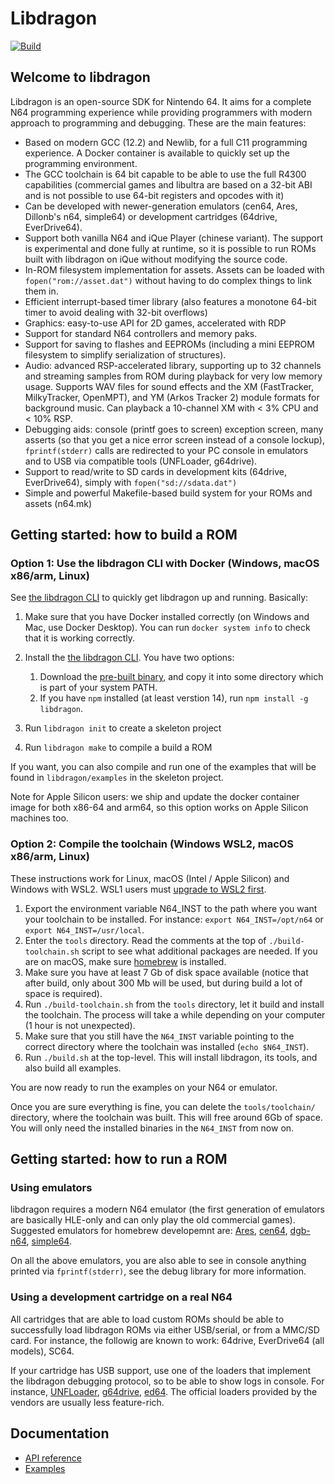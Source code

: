 # Libdragon

[![Build](https://github.com/DragonMinded/libdragon/actions/workflows/ci.yml/badge.svg?branch=trunk)](https://github.com/DragonMinded/libdragon/actions/workflows/ci.yml)

## Welcome to libdragon

Libdragon is an open-source SDK for Nintendo 64. It aims for a complete N64
programming experience while providing programmers with modern approach to
programming and debugging. These are the main features:

* Based on modern GCC (12.2) and Newlib, for a full C11 programming experience.
  A Docker container is available to quickly set up the programming environment.
* The GCC toolchain is 64 bit capable to be able to use the full R4300 capabilities
  (commercial games and libultra are based on a 32-bit ABI and is not possible
  to use 64-bit registers and opcodes with it)
* Can be developed with newer-generation emulators (cen64, Ares, Dillonb's n64,
  simple64) or development cartridges (64drive, EverDrive64).
* Support both vanilla N64 and iQue Player (chinese variant). The support is
  experimental and done fully at runtime, so it is possible to run ROMs built
  with libdragon on iQue without modifying the source code.
* In-ROM filesystem implementation for assets. Assets can be loaded with
  `fopen("rom://asset.dat")` without having to do complex things to link them in.
* Efficient interrupt-based timer library (also features a monotone 64-bit
  timer to avoid dealing with 32-bit overflows)
* Graphics: easy-to-use API for 2D games, accelerated with RDP
* Support for standard N64 controllers and memory paks.
* Support for saving to flashes and EEPROMs (including a mini EEPROM
  filesystem to simplify serialization of structures).
* Audio: advanced RSP-accelerated library, supporting up to 32 channels and
  streaming samples from ROM during playback for very low memory usage.
  Supports WAV files for sound effects and the XM (FastTracker, MilkyTracker,
  OpenMPT), and YM (Arkos Tracker 2) module formats for background music. 
  Can playback a 10-channel XM with < 3% CPU and < 10% RSP.
* Debugging aids: console (printf goes to screen) exception screen, many
  asserts (so that you get a nice error screen instead of a console lockup),
  `fprintf(stderr)` calls are redirected to your PC console in emulators
  and to USB via compatible tools (UNFLoader, g64drive).
* Support to read/write to SD cards in development kits (64drive, EverDrive64),
  simply with `fopen("sd://sdata.dat")`
* Simple and powerful Makefile-based build system for your ROMs and assets
  (n64.mk)

## Getting started: how to build a ROM

### Option 1: Use the libdragon CLI with Docker (Windows, macOS x86/arm, Linux)

See [the libdragon CLI](https://github.com/anacierdem/libdragon-docker) to
quickly get libdragon up and running. Basically:

1. Make sure that you have Docker installed correctly (on Windows and Mac, use
   Docker Desktop). You can run `docker system info` to check that it is working
   correctly.
2. Install the [the libdragon CLI](https://github.com/anacierdem/libdragon-docker).
   You have two options:

   1. Download the [pre-built binary](https://github.com/anacierdem/libdragon-docker/releases/tag/v10.8.0), 
      and copy it into some directory which is part of your system PATH.
   2. If you have `npm` installed (at least verstion 14), run `npm install -g libdragon`.
3. Run `libdragon init` to create a skeleton project
4. Run `libdragon make` to compile a build a ROM

If you want, you can also compile and run one of the examples that will
be found in `libdragon/examples` in the skeleton project.

Note for Apple Silicon users: we ship and update the docker container image for both
x86-64 and arm64, so this option works on Apple Silicon machines too.

### Option 2: Compile the toolchain (Windows WSL2, macOS x86/arm, Linux)

These instructions work for Linux, macOS (Intel / Apple Silicon) and Windows with WSL2.
WSL1 users must [upgrade to WSL2 first](https://docs.microsoft.com/en-us/windows/wsl/install#upgrade-version-from-wsl-1-to-wsl-2).

1. Export the environment variable N64_INST to the path where you want your
   toolchain to be installed. For instance: `export N64_INST=/opt/n64` or
   `export N64_INST=/usr/local`.
2. Enter the `tools` directory. Read the comments at the top of `./build-toolchain.sh` 
   script to see what additional packages are needed. 
   If you are on macOS, make sure [homebrew](https://brew.sh) is installed.
3. Make sure you have at least 7 Gb of disk space available (notice that after
   build, only about 300 Mb will be used, but during build a lot of space is
   required).
4. Run `./build-toolchain.sh` from the `tools` directory, let it build and
   install the toolchain. The process will take a while depending on your computer
   (1 hour is not unexpected).
5. Make sure that you still have the `N64_INST` variable pointing to the correct
   directory where the toolchain was installed (`echo $N64_INST`).
6. Run `./build.sh` at the top-level. This will install libdragon, its tools,
   and also build all examples.

You are now ready to run the examples on your N64 or emulator.

Once you are sure everything is fine, you can delete the `tools/toolchain/`
directory, where the toolchain was built. This will free around 6Gb of space.
You will only need the installed binaries in the `N64_INST` from now on.

## Getting started: how to run a ROM

### Using emulators

libdragon requires a modern N64 emulator (the first generation of emulators
are basically HLE-only and can only play the old commercial games). Suggested
emulators for homebrew developemnt are: [Ares](https://ares-emulator.github.io),
[cen64](https://github.com/n64dev/cen64), [dgb-n64](https://github.com/Dillonb/n64),
[simple64](https://simple64.github.io).

On all the above emulators, you are also able to see in console anything printed
via `fprintf(stderr)`, see the debug library for more information.

### Using a development cartridge on a real N64

All cartridges that are able to load custom ROMs should be able to successfully
load libdragon ROMs via either USB/serial, or from a MMC/SD card. For instance,
the followig are known to work: 64drive, EverDrive64 (all models), SC64.

If your cartridge has USB support, use one of the loaders that implement the
libdragon debugging protocol, so to be able to show logs in console. For instance,
[UNFLoader](https://github.com/buu342/N64-UNFLoader), [g64drive](https://github.com/rasky/g64drive),
[ed64](https://github.com/anacierdem/ed64). The official loaders provided by
the vendors are usually less feature-rich.

## Documentation

 * [API reference](https://dragonminded.github.io/libdragon/ref/modules.html)
 * [Examples](https://github.com/DragonMinded/libdragon/tree/trunk/examples)
